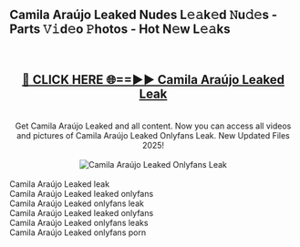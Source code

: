 <h2>Camila Araújo Leaked Nudes L𝚎𝚊k𝚎d 𝙽u𝚍𝚎s - Parts 𝚅𝚒d𝚎o 𝙿hotos - Hot N𝚎w L𝚎𝚊ks</h2>
<br>
<div align="center">
<h2><a href="https://213.232.235.80/live/video.php?q=camila-araújo-leaked" rel="nofollow">🔴 CLICK HERE 🌐==►► Camila Araújo Leaked Leak</a></h2>
<br>
Get Camila Araújo Leaked and all content. Now you can access all videos and pictures of Camila Araújo Leaked Onlyfans Leak. New Updated Files 2025!
<br>
<br>
<a href="https://213.232.235.80/live/video.php?q=camila-araújo-leaked" rel="nofollow" data-target="animated-image.originalLink"><img src="https://i.imgur.com/1EjSzPs.png" alt="Camila Araújo Leaked Onlyfans Leak" style="max-width: 100%; display: inline-block;" data-target="animated-image.originalImage"></a>
</div>
<br>
Camila Araújo Leaked leak<br>
Camila Araújo Leaked leaked onlyfans<br>
Camila Araújo Leaked onlyfans leak<br>
Camila Araújo Leaked leaked onlyfans<br>
Camila Araújo Leaked onlyfans leaks<br>
Camila Araújo Leaked onlyfans porn
